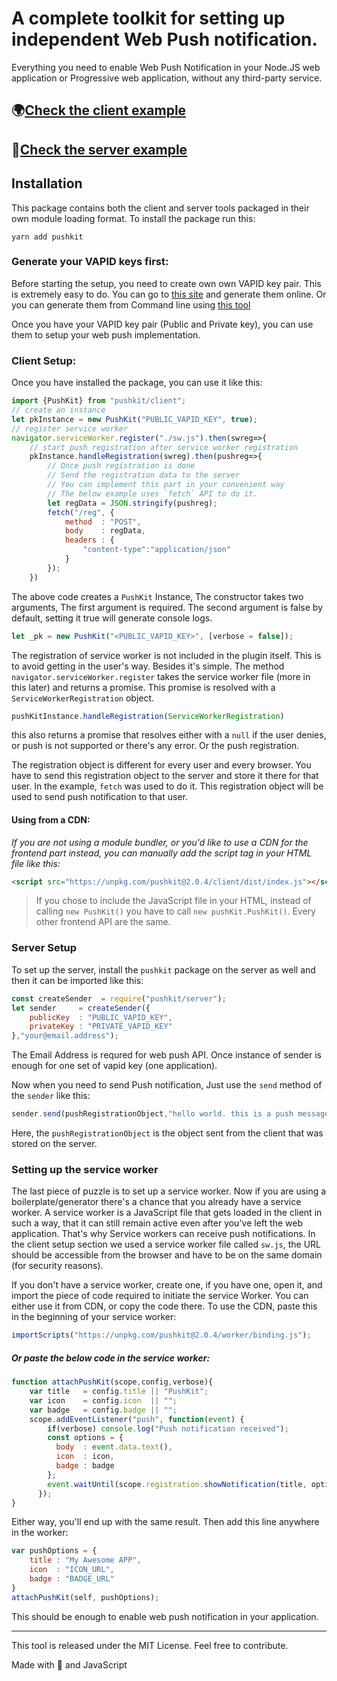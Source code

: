 # A complete toolkit for setting up independent Web Push notification.

Everything you need to enable Web Push Notification in your Node.JS web application or Progressive web application, without any third-party service. 

## 🌍[Check the client example](https://theanam.github.io/pushkit)

## 🚀[Check the server example](https://pushkit.herokuapp.com/)

## Installation
This package contains both the client and server tools packaged in their own module loading format. To install the package run this:
```shell
yarn add pushkit
```
### Generate your VAPID keys first: 
Before starting the setup, you need to create own own VAPID key pair. This is extremely easy to do. You can go to [this site](https://web-push-codelab.glitch.me/) and generate them online. Or you can generate them from Command line using [this tool](https://www.npmjs.com/package/web-push)

Once you have your VAPID key pair (Public and Private key), you can use them to setup your web push implementation. 

### Client Setup: 
Once you have installed the package, you can use it like this: 

```js
import {PushKit} from "pushkit/client";
// create an instance
let pkInstance = new PushKit("PUBLIC_VAPID_KEY", true);
// register service worker
navigator.serviceWorker.register("./sw.js").then(swreg=>{
    // start push registration after service worker registration
    pkInstance.handleRegistration(swreg).then(pushreg=>{
        // Once push registration is done
        // Send the registration data to the server
        // You can implement this part in your convenient way
        // The below example uses `fetch` API to do it.
        let regData = JSON.stringify(pushreg);
        fetch("/reg", {
            method  : "POST",
            body    : regData,
            headers : {
                "content-type":"application/json"
            }
        });
    })
```
The above code creates a `PushKit` Instance, The constructor takes two arguments, The first argument is required. The second argument is false by default, setting it true will generate console logs.

```js
let _pk = new PushKit("<PUBLIC_VAPID_KEY>", [verbose = false]);
```

The registration of service worker is not included in the plugin itself. This is to avoid getting in the user's way. Besides it's simple. The method `navigator.serviceWorker.register` takes the service worker file (more in this later) and returns a promise. This promise is resolved with a `ServiceWorkerRegistration` object. 

```js
pushKitInstance.handleRegistration(ServiceWorkerRegistration)
```
this also returns a promise that resolves either with a `null` if the user denies, or push is not supported or there's any error. Or the push registration.

The registration object is different for every user and every browser. You have to send this registration object to the server and store it there for that user. In the example, `fetch` was used to do it. This registration object will be used to send push notification to that user.

#### Using from a CDN:
*If you are not using a module bundler, or you'd like to use a CDN for the frontend part instead, you can manually add the script tag in your HTML file like this:*

```html
<script src="https://unpkg.com/pushkit@2.0.4/client/dist/index.js"></script>
```
> If you chose to include the JavaScript file in your HTML, instead of calling `new PushKit()` you have to call `new pushKit.PushKit()`. Every other frontend API are the same.


### Server Setup
To set up the server, install the `pushkit` package on the server as well and then it can be imported like this:

```js
const createSender  = require("pushkit/server");
let sender     = createSender({
    publicKey  : "PUBLIC_VAPID_KEY",
    privateKey : "PRIVATE_VAPID_KEY"
},"your@email.address");
```
The Email Address is requred for web push API. Once instance of sender is enough for one set of vapid key (one application).

Now when you need to send Push notification, Just use the `send` method of the
`sender` like this:

```js
sender.send(pushRegistrationObject,"hello world. this is a push message");
```

Here, the `pushRegistrationObject` is the object sent from the client that was stored on the server.

### Setting up the service worker
The last piece of puzzle is to set up a service worker. Now if you are using a boilerplate/generator there's a chance that you already have a service worker. A service worker is a JavaScript file that gets loaded in the client in such a way, that it can still remain active even after you've left the web application. That's why Service workers can receive push notifications. In the client setup section we used a service worker file called `sw.js`, the URL should be accessible from the browser and have to be on the same domain (for security reasons). 

If you don't have a service worker, create one, if you have one, open it, and import the piece of code required to initiate the service Worker. You can either use it from CDN, or copy the code there. To use the CDN, paste this in the beginning of your service worker: 
```js
importScripts("https://unpkg.com/pushkit@2.0.4/worker/binding.js"); 
```
##### *Or* paste the below code in the service worker: 
```js
function attachPushKit(scope,config,verbose){
    var title   = config.title || "PushKit";
    var icon    = config.icon  || "";
    var badge   = config.badge || "";
    scope.addEventListener("push", function(event) {
        if(verbose) console.log("Push notification received");
        const options = {
          body  : event.data.text(),
          icon  : icon,
          badge : badge
        };
        event.waitUntil(scope.registration.showNotification(title, options));
      });
}
```
Either way, you'll end up with the same result. Then add this line anywhere in the worker:
```js
var pushOptions = {
    title : "My Awesome APP",
    icon  : "ICON_URL",
    badge : "BADGE_URL"
}
attachPushKit(self, pushOptions);
```
This should be enough to enable web push notification in your application.

**** 
This tool is released under the MIT License. Feel free to contribute.


Made with 💙 and JavaScript
